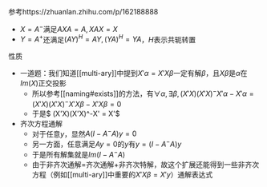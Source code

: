 参考https://zhuanlan.zhihu.com/p/162188888
- $X=A^-$满足$AXA=A,XAX=X$
- $Y=A^+$还满足$(AY)^H=AY,(YA)^H=YA$，$H$表示共轭转置

性质
- 一道题：我们知道[[multi-ary]]中提到$X'\alpha=X'X\beta$一定有解$\beta$，且$X\beta$是$\alpha$在$Im(X)$正交投影
  - 所以参考[[naming#exists]]的方法，有$\forall \alpha, \exists \beta, (X'X)(X'X)^-X'\alpha - X'\alpha=(X'X)(X'X)^-X'X\beta - X'X\beta=0$
  - 于是$ (X'X)(X'X)^-X' = X'$
- 齐次方程通解
  - 对于任意$y$，显然$A(I-A^-A)y=0$
  - 另一方面，任意满足$Ay=0$的$y$有$y = (I-A^-A)y$
  - 于是所有解集就是$Im(I-A^-A)$
  - 由于非齐次通解=齐次通解+非齐次特解，故这个扩展还能得到一些非齐次方程（例如[[multi-ary]]中重要的$X'X\beta = X'y$）通解表达式